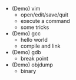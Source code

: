 * (Demo) vim
  * open/edit/save/quit
  * execute a command
  * some tricks
* (Demo) gcc
  * hello world
  * compile and link
* (Demo) gdb
  * break point
* (Demo) objdump
  * binary
  
